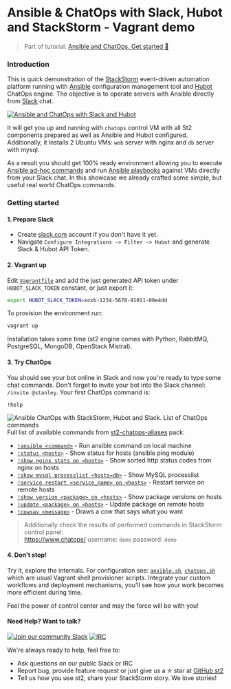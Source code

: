 Ansible & ChatOps with Slack, Hubot and StackStorm - Vagrant demo
===========
> Part of tutorial: [Ansible and ChatOps. Get started :rocket:](https://stackstorm.com/2015/06/24/ansible-chatops-get-started-%f0%9f%9a%80/)

### Introduction
This is quick demonstration of the [StackStorm](http://stackstorm.com/) event-driven automation platform running with [Ansible](http://ansible.com/) configuration management tool and [Hubot](https://hubot.github.com/) ChatOps engine. The objective is to operate servers with Ansible directly from [Slack](http://slack.com/) chat.

[![Ansible and ChatOps with Slack and Hubot](http://i.imgur.com/HWN8T78.png)](https://stackstorm.com/2015/06/24/ansible-chatops-get-started-%f0%9f%9a%80/)

It will get you up and running with `chatops` control VM with all St2 components prepared as well as Ansible and Hubot configured.
Additionally, it installs 2 Ubuntu VMs: `web` server with nginx and `db` server with mysql.

As a result you should get 100% ready environment allowing you to execute [Ansible ad-hoc commands](http://docs.ansible.com/intro_adhoc.html) and run [Ansible playbooks](http://docs.ansible.com/playbooks.html) against VMs directly from your Slack chat. In this showcase we already crafted some simple, but useful real world ChatOps commands.

### Getting started

#### 1. Prepare Slack
* Create [slack.com](http://slack.com/) account if you don't have it yet.
* Navigate `Configure Integrations -> Filter -> Hubot` and generate Slack & Hubot API Token.

#### 2. Vagrant up
Edit [`Vagrantfile`](Vagrantfile#L5) and add the just generated API token under `HUBOT_SLACK_TOKEN` constant, or just export it:
```sh
export HUBOT_SLACK_TOKEN=xoxb-1234-5678-91011-00e4dd
```

To provision the environment run:
```sh
vagrant up
```
Installation takes some time (st2 engine comes with Python, RabbitMQ, PostgreSQL, MongoDB, OpenStack Mistral).

#### 3. Try ChatOps
You should see your bot online in Slack and now you're ready to type some chat commands. Don't forget to invite your bot into the Slack channel: `/invite @stanley`. Your first ChatOps command is: 
```
!help
```
![Ansible ChatOps with StackStorm, Hubot and Slack. List of ChatOps commands](https://i.imgur.com/LGLey2m.png)
Full list of available commands from [st2-chatops-aliases](https://github.com/armab/st2-chatops-aliases) pack:
* [`!ansible <command>`](https://i.imgur.com/9xEgfP6.png) - Run ansible command on local machine
* [`!status <hosts>`](https://i.imgur.com/ZOZgGnz.png) - Show status for hosts (ansible ping module)
* [`!show nginx stats on <hosts>`](https://i.imgur.com/Wsvdx3W.png) - Show sorted http status codes from nginx on hosts
* [`!show mysql processlist <hosts=db>`](https://i.imgur.com/RxePho1.png) - Show MySQL processlist
* [`!service restart <service_name> on <hosts>`](https://i.imgur.com/rNsHdtK.png) - Restart service on remote hosts
* [`!show version <package> on <hosts>`](https://i.imgur.com/M8hTv9W.png) - Show package versions on hosts
* [`!update <package> on <hosts>`](https://i.imgur.com/wotBnvA.png) - Update package on remote hosts
* [`!cowsay <message>`](https://i.imgur.com/mCYHFM6.png) - Draws a cow that says what you want

> Additionally check the results of performed commands in StackStorm control panel:  
https://www.chatops/
username: `demo`
password: `demo`

#### 4. Don't stop!
Try it, explore the internals. For configuration see: [`ansible.sh`](ansible.sh), [`chatops.sh`](chatops.sh) which are usual Vagrant shell provisioner scripts.
Integrate your custom workflows and deployment mechanisms, you'll see how your work becomes more efficient during time.

Feel the power of control center and may the force will be with you!

#### Need Help? Want to talk?
[![Join our community Slack](https://stackstorm-community.herokuapp.com/badge.svg)](https://stackstorm.typeform.com/to/K76GRP) [![IRC](https://img.shields.io/irc/%23stackstorm.png)](http://webchat.freenode.net/?channels=stackstorm)

We're always ready to help, feel free to:
* Ask questions on our public Slack or IRC
* Report bug, provide feature request or just give us a ✮ star at [GitHub st2](https://github.com/StackStorm/st2)
* Tell us how you use st2, share your StackStorm story. We love stories!
